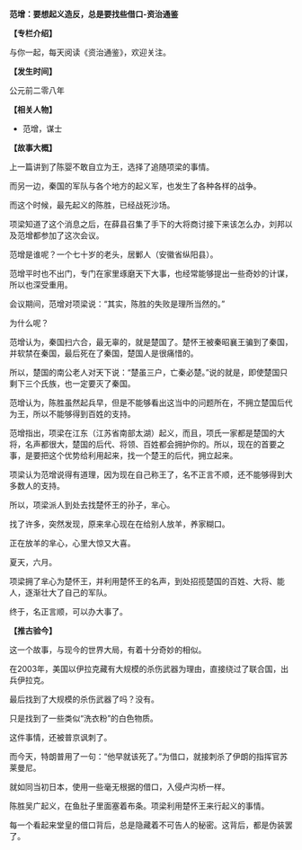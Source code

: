**范增：要想起义造反，总是要找些借口-资治通鉴**

**【专栏介绍】**

与你一起，每天阅读《资治通鉴》，欢迎关注。

**【发生时间】**

公元前二零八年

**【相关人物】**

- 范增，谋士

**【故事大概】**

上一篇讲到了陈婴不敢自立为王，选择了追随项梁的事情。

而另一边，秦国的军队与各个地方的起义军，也发生了各种各样的战争。

而这个时候，最先起义的陈胜，已经战死沙场。

项梁知道了这个消息之后，在薛县召集了手下的大将商讨接下来该怎么办，刘邦以及范增都参加了这次会议。

范增是谁呢？一个七十岁的老头，居鄛人（安徽省纵阳县）。

范增平时也不出门，专门在家里琢磨天下大事，也经常能够提出一些奇妙的计谋，所以也深受重用。

会议期间，范增对项梁说：“其实，陈胜的失败是理所当然的。”

为什么呢？

范增认为，秦国扫六合，最无辜的，就是楚国了。楚怀王被秦昭襄王骗到了秦国，并软禁在秦国，最后死在了秦国，楚国人是很痛惜的。

所以，楚国的南公老人对天下说：“楚虽三户，亡秦必楚。”说的就是，即使楚国只剩下三个氏族，也一定要灭了秦国。

范增认为，陈胜虽然起兵早，但是不能够看出这当中的问题所在，不拥立楚国后代为王，所以不能够得到百姓的支持。

范增指出，项梁在江东（江苏省南部太湖）起义，而且，项氏一家都是楚国的大将，名声都很大，楚国的后代、将领、百姓都会拥护你的。所以，现在的首要之事，是要把这个优势给利用起来，找一个楚王的后代，拥立起来。

项梁认为范增说得有道理，因为现在自己称王了，名不正言不顺，还不能够得到大多数人的支持。

所以，项梁派人到处去找楚怀王的孙子，芈心。

找了许多，突然发现，原来芈心现在在给别人放羊，养家糊口。

正在放羊的芈心，心里大惊又大喜。

夏天，六月。

项梁拥了芈心为楚怀王，并利用楚怀王的名声，到处招揽楚国的百姓、大将、能人，逐渐壮大了自己的军队。

终于，名正言顺，可以办大事了。

**【推古验今】**

这一个故事，与现今的世界大局，有着十分奇妙的相似。

在2003年，美国以伊拉克藏有大规模的杀伤武器为理由，直接绕过了联合国，出兵伊拉克。

最后找到了大规模的杀伤武器了吗？没有。

只是找到了一些类似“洗衣粉”的白色物质。

这件事情，还被普京讽刺了。

而今天，特朗普用了一句：“他早就该死了。”为借口，就接刺杀了伊朗的指挥官苏莱曼尼。

就如同当初日本，使用一些毫无根据的借口，入侵卢沟桥一样。

陈胜吴广起义，在鱼肚子里面塞着布条。项梁利用楚怀王来行起义的事情。

每一个看起来堂皇的借口背后，总是隐藏着不可告人的秘密。这背后，都是伪装罢了。